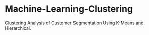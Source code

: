 # Machine-Learning-Clustering
Clustering Analysis of Customer Segmentation Using K-Means and Hierarchical. 
